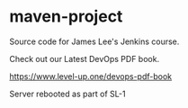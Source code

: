 # maven-project
Source code for James Lee's Jenkins course.

Check out our Latest DevOps PDF book.

https://www.level-up.one/devops-pdf-book


Server rebooted as part of SL-1
